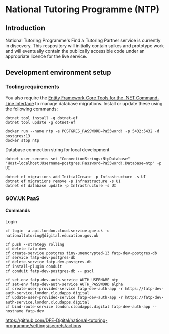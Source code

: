 # National Tutoring Programme (NTP)

## Introduction

National Tutoring Programme's Find a Tutoring Partner service is currently in discovery. This respository will initially contain spikes and prototype work and will eventually contain the publically accessible code under an appropriate licence for the live service.

## Development environment setup

### Tooling requirements

You also require the [Entity Framework Core Tools for the .NET Command-Line Interface](https://www.nuget.org/packages/dotnet-ef/) to manage database migrations. Install or update these using the following commands:

```
dotnet tool install -g dotnet-ef
dotnet tool update -g dotnet-ef
```

```
docker run --name ntp -e POSTGRES_PASSWORD=Pa55word! -p 5432:5432 -d postgres:13
docker stop ntp
```

Database connection string for local development
```
dotnet user-secrets set "ConnectionStrings:NtpDatabase" "Host=localhost;Username=postgres;Password=Pa55word!;Database=ntp" -p UI
```

```
dotnet ef migrations add InitialCreate -p Infrastructure -s UI
dotnet ef migrations remove -p Infrastructure -s UI
dotnet ef database update -p Infrastructure -s UI
```

### GOV.UK PaaS

#### Commands

Login
```
cf login -a api.london.cloud.service.gov.uk -u nationaltutoring@digital.education.gov.uk
```

```
cf push --strategy rolling
cf delete fatp-dev
cf create-service postgres tiny-unencrypted-13 fatp-dev-postgres-db
cf service fatp-dev-postgres-db
cf delete-service fatp-dev-postgres-db
cf install-plugin conduit
cf conduit fatp-dev-postgres-db -- psql

cf set-env fatp-dev-auth-service AUTH_USERNAME ntp
cf set-env fatp-dev-auth-service AUTH_PASSWORD alpha
cf create-user-provided-service fatp-dev-auth-app -r https://fatp-dev-auth-service.london.cloudapps.digital
cf update-user-provided-service fatp-dev-auth-app -r https://fatp-dev-auth-service.london.cloudapps.digital
cf bind-route-service london.cloudapps.digital fatp-dev-auth-app --hostname fatp-dev

```


https://github.com/DFE-Digital/national-tutoring-programme/settings/secrets/actions
